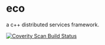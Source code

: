 # eco
a c++ distributed services framework.

<a href="https://scan.coverity.com/projects/ujoychou-eco">
  <img alt="Coverity Scan Build Status"
       src="https://scan.coverity.com/projects/24090/badge.svg"/>
</a>
